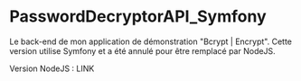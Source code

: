 # PasswordDecryptorAPI_Symfony
Le back-end de mon application de démonstration "Bcrypt | Encrypt". Cette version utilise Symfony et a été annulé pour être remplacé par NodeJS.

Version NodeJS : LINK
